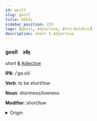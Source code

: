 ```yaml
---
id: gosîl
slug: gosîl
title: GOSÎL
sidebar_position: 235
tags: [gosîl, Adjective, Afro-Asiatic]
description: short § Adjective
---
```


### gosîl&emsp;<span kind="abugida">ꜿɐ͊ɟ</span>

*short* **§** [Adjective](../../tags/Adjective)

**IPA**: /ˈgɑ.sil/

**Verb**: to be short/low

**Noun**: shortness/lowness

**Modifier**: short/low

<details>
    <summary>Origin</summary>
    Arabic, Hijazi قصير gaṣīr /ɡa.sˤiːr/<br/>
    <em>Afro-Asiatic Language Family</em>
</details>